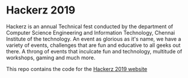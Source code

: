# Hackerz 2019
Hackerz is an annual Technical fest conducted by the department of Computer Science Engineering and Information Technology, Chennai Institute of the technology. An event as glorious as it's name, we have a variety of events, challenges that are fun and educative to all geeks out there. A throng of events that inculcate fun and technology, multitude of workshops, gaming and much more.

This repo contains the code for the [Hackerz 2019  website](https://cithackerz.herokuapp.com/)
